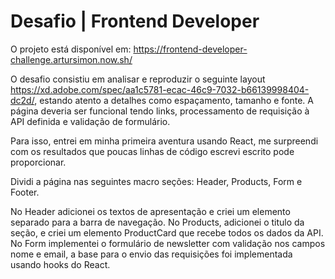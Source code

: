 # Desafio | Frontend Developer

O projeto está disponível em: https://frontend-developer-challenge.artursimon.now.sh/

O desafio consistiu em analisar e reproduzir o seguinte layout https://xd.adobe.com/spec/aa1c5781-ecac-46c9-7032-b66139998404-dc2d/, estando atento a detalhes como espaçamento, tamanho e fonte. A página deveria ser funcional tendo links, processamento de requisição à API definida e validação de formulário.

Para isso, entrei em minha primeira aventura usando React, me surpreendi com os resultados que poucas linhas de código escrevi escrito pode proporcionar.

Dividi a página nas seguintes macro seções: Header, Products, Form e Footer.

No Header adicionei os textos de apresentação e criei um elemento separado para a barra de navegação.
No Products, adicionei o titulo da seção, e criei um elemento ProductCard que recebe todos os dados da API.
No Form implementei o formulário de newsletter com validação nos campos nome e email, a base para o envio das requisições foi implementada usando hooks do React.